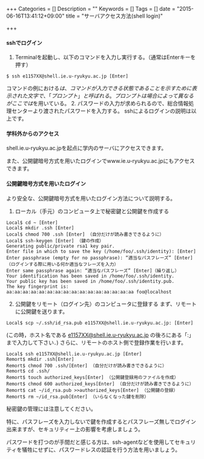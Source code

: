 +++
Categories = []
Description = ""
Keywords = []
Tags = []
date = "2015-06-16T13:41:12+09:00"
title = "サーバアクセス方法(shell login)"

+++

#### sshでログイン

1. Terminalを起動し、以下のコマンドを入力し実行する。（通常はEnterキーを押す）
```
$ ssh e1157XX@shell.ie.u-ryukyu.ac.jp [Enter]
```
コマンドの例における$は、コマンドが入力できる状態であることを示すために表示された文字で、「プロンプト」と呼ばれる。プロンプトは場合によって異なるがここでは$を用いている。
2. パスワードの入力が求められるので、総合情報処理センターより渡されたパスワードを入力する。
sshによるログインの説明は以上です。

#### 学科外からのアクセス
shell.ie.u-ryukyu.ac.jpを起点に学内のサーバにアクセスできます。

また、公開鍵暗号方式を用いたログインでwww.ie.u-ryukyu.ac.jpにもアクセスできます。

#### 公開鍵暗号方式を用いたログイン
より安全な、公開鍵暗号方式を用いたログイン方法について説明する。


1. ローカル（手元）のコンピュータ上で秘密鍵と公開鍵を作成する
```
Local$ cd ~ [Enter]
Local$ mkdir .ssh [Enter]
Local$ chmod 700 .ssh [Enter] （自分だけが読み書きできるように）
Local$ ssh-keygen [Enter] （鍵の作成）
Generating public/private rsa1 key pair.
Enter file in which to save the key (/home/foo/.ssh/identity): [Enter]
Enter passphrase (empty for no passphrase): “適当なパスフレーズ” [Enter]（ログインする際に用いる何か適当なフレーズを入力）
Enter same passphrase again: “適当なパスフレーズ” [Enter]（繰り返し）
Your identification has been saved in /home/foo/.ssh/identity.
Your public key has been saved in /home/foo/.ssh/identity.pub.
The key fingerprint is:
aa:aa:aa:aa:aa:aa:aa:aa:aa:aa:aa:aa:aa:aa:aa:aa foo@localhost
```
2. 公開鍵をリモート（ログイン先）のコンピュータに登録する
まず、リモートに公開鍵を送ります。
```
Local$ scp ~/.ssh/id_rsa.pub e1157XX@shell.ie.u-ryukyu.ac.jp: [Enter]
```

(この時，ホスト名である e1157XX@shell.ie.u-ryukyu.ac.jp の後ろにある「:」まで入力して下さい．)
さらに、リモートのホスト側で登録作業を行います。

```
Local$ ssh e1157XX@shell.ie.u-ryukyu.ac.jp [Enter]
Remort$ mkdir .ssh[Enter]
Remort$ chmod 700 .ssh/[Enter] （自分だけが読み書きできるように）
Remort$ cd .ssh/
Remort$ touch authorized_keys[Enter] （公開鍵登録用のファイルを作成）
Remort$ chmod 600 authorized_keys[Enter] （自分だけが読み書きできるように）
Remort$ cat ~/id_rsa.pub >>authorized_keys[Enter] （公開鍵の登録）
Remort$ rm ~/id_rsa.pub[Enter] （いらなくなった鍵を削除）
```

秘密鍵の管理には注意してください。

特に、パスフレーズを入力しないで鍵を作成するとパスフレーズ無しでログイン出来ますが、セキュリティー上の影響を考慮しましょう。

パスワードを打つのが手間だと感じる方は、ssh-agentなどを使用してセキュリティを犠牲にせずに、パスワードレスの認証を行う方法を用いましょう。
